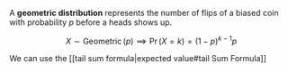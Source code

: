 A **geometric distribution** represents the number of flips of a biased coin with probability $p$ before a heads shows up.

$$
X \sim \operatorname{Geometric}(p) \implies \Pr(X = k) = (1-p)^{k-1} p
$$

We can use the [[tail sum formula|expected value#tail Sum Formula]]